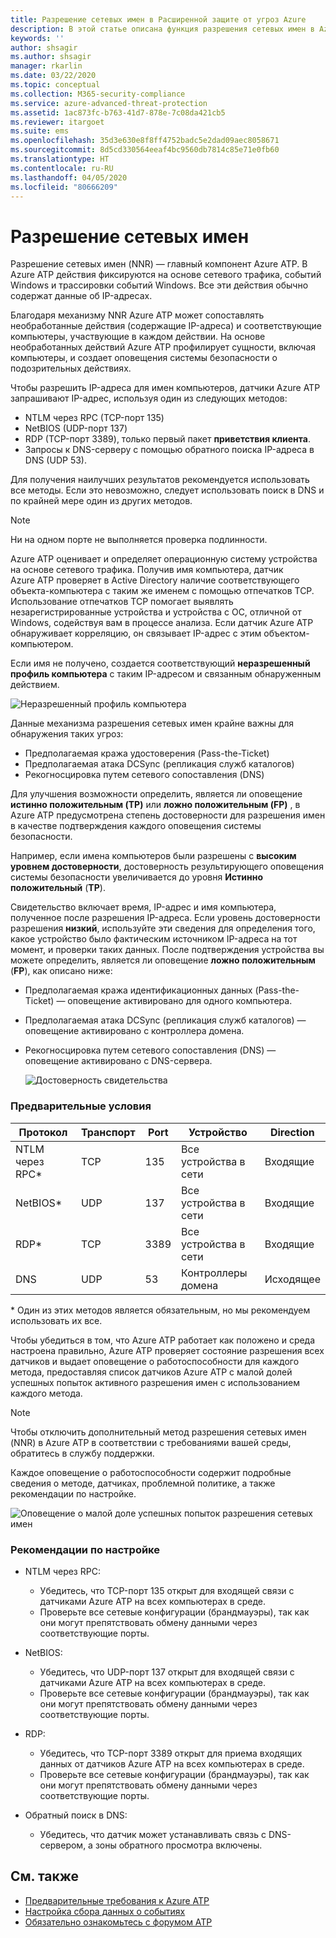 ```yaml
---
title: Разрешение сетевых имен в Расширенной защите от угроз Azure
description: В этой статье описана функция разрешения сетевых имен в Azure ATP и способы ее использования.
keywords: ''
author: shsagir
ms.author: shsagir
manager: rkarlin
ms.date: 03/22/2020
ms.topic: conceptual
ms.collection: M365-security-compliance
ms.service: azure-advanced-threat-protection
ms.assetid: 1ac873fc-b763-41d7-878e-7c08da421cb5
ms.reviewer: itargoet
ms.suite: ems
ms.openlocfilehash: 35d3e630e8f8ff4752badc5e2dad09aec8058671
ms.sourcegitcommit: 8d5cd330564eeaf4bc9560db7814c85e71e0fb60
ms.translationtype: HT
ms.contentlocale: ru-RU
ms.lasthandoff: 04/05/2020
ms.locfileid: "80666209"
---
```

# <a name="what-is-network-name-resolution"></a>Разрешение сетевых имен

Разрешение сетевых имен (NNR) — главный компонент Azure ATP. В Azure ATP действия фиксируются на основе сетевого трафика, событий Windows и трассировки событий Windows. Все эти действия обычно содержат данные об IP-адресах.

Благодаря механизму NNR Azure ATP может сопоставлять необработанные действия (содержащие IP-адреса) и соответствующие компьютеры, участвующие в каждом действии. На основе необработанных действий Azure ATP профилирует сущности, включая компьютеры, и создает оповещения системы безопасности о подозрительных действиях.

Чтобы разрешить IP-адреса для имен компьютеров, датчики Azure ATP запрашивают IP-адрес, используя один из следующих методов:

- NTLM через RPC (TCP-порт 135)
- NetBIOS (UDP-порт 137)
- RDP (TCP-порт 3389), только первый пакет **приветствия клиента**.
- Запросы к DNS-серверу с помощью обратного поиска IP-адреса в DNS (UDP 53).

Для получения наилучших результатов рекомендуется использовать все методы. Если это невозможно, следует использовать поиск в DNS и по крайней мере один из других методов.

> [!NOTE]
> Ни на одном порте не выполняется проверка подлинности.

Azure ATP оценивает и определяет операционную систему устройства на основе сетевого трафика. Получив имя компьютера, датчик Azure ATP проверяет в Active Directory наличие соответствующего объекта-компьютера с таким же именем с помощью отпечатков TCP. Использование отпечатков TCP помогает выявлять незарегистрированные устройства и устройства с ОС, отличной от Windows, содействуя вам в процессе анализа.
Если датчик Azure ATP обнаруживает корреляцию, он связывает IP-адрес с этим объектом-компьютером.

Если имя не получено, создается соответствующий **неразрешенный профиль компьютера** с таким IP-адресом и связанным обнаруженным действием.

![Неразрешенный профиль компьютера](media/unresolved-computer-profile.png)

Данные механизма разрешения сетевых имен крайне важны для обнаружения таких угроз:

- Предполагаемая кража удостоверения (Pass-the-Ticket)
- Предполагаемая атака DCSync (репликация служб каталогов)
- Рекогносцировка путем сетевого сопоставления (DNS)

Для улучшения возможности определить, является ли оповещение **истинно положительным (TP)** или **ложно положительным (FP)** , в Azure ATP предусмотрена степень достоверности для разрешения имен в качестве подтверждения каждого оповещения системы безопасности.

Например, если имена компьютеров были разрешены с **высоким уровнем достоверности**, достоверность результирующего оповещения системы безопасности увеличивается до уровня **Истинно положительный** (**TP**).

Свидетельство включает время, IP-адрес и имя компьютера, полученное после разрешения IP-адреса. Если уровень достоверности разрешения **низкий**, используйте эти сведения для определения того, какое устройство было фактическим источником IP-адреса на тот момент, и проверки таких данных.
После подтверждения устройства вы можете определить, является ли оповещение **ложно положительным** (**FP**), как описано ниже:

- Предполагаемая кража идентификационных данных (Pass-the-Ticket) — оповещение активировано для одного компьютера.
- Предполагаемая атака DCSync (репликация служб каталогов) — оповещение активировано с контроллера домена.
- Рекогносцировка путем сетевого сопоставления (DNS) — оповещение активировано с DNS-сервера.

    ![Достоверность свидетельства](media/nnr-high-certainty.png)

### <a name="prerequisites"></a>Предварительные условия

|Протокол|Транспорт|Port|Устройство|Direction|
|--------|--------|------|-------|------|
|NTLM через RPC*|TCP|135|Все устройства в сети|Входящие|
|NetBIOS*|UDP|137|Все устройства в сети|Входящие|
|RDP*|TCP|3389|Все устройства в сети|Входящие|
|DNS|UDP|53|Контроллеры домена|Исходящее|

\* Один из этих методов является обязательным, но мы рекомендуем использовать их все.

Чтобы убедиться в том, что Azure ATP работает как положено и среда настроена правильно, Azure ATP проверяет состояние разрешения всех датчиков и выдает оповещение о работоспособности для каждого метода, предоставляя список датчиков Azure ATP с малой долей успешных попыток активного разрешения имен с использованием каждого метода.

> [!NOTE]
> Чтобы отключить дополнительный метод разрешения сетевых имен (NNR) в Azure ATP в соответствии с требованиями вашей среды, обратитесь в службу поддержки.

Каждое оповещение о работоспособности содержит подробные сведения о методе, датчиках, проблемной политике, а также рекомендации по настройке.

![Оповещение о малой доле успешных попыток разрешения сетевых имен](media/atp-nnr-success-rate.png)

### <a name="configuration-recommendations"></a>Рекомендации по настройке

- NTLM через RPC:
  - Убедитесь, что TCP-порт 135 открыт для входящей связи с датчиками Azure ATP на всех компьютерах в среде.
  - Проверьте все сетевые конфигурации (брандмауэры), так как они могут препятствовать обмену данными через соответствующие порты.

- NetBIOS:
  - Убедитесь, что UDP-порт 137 открыт для входящей связи с датчиками Azure ATP на всех компьютерах в среде.
  - Проверьте все сетевые конфигурации (брандмауэры), так как они могут препятствовать обмену данными через соответствующие порты.
- RDP:
  - Убедитесь, что TCP-порт 3389 открыт для приема входящих данных от датчиков Azure ATP на всех компьютерах в среде.
  - Проверьте все сетевые конфигурации (брандмауэры), так как они могут препятствовать обмену данными через соответствующие порты.
- Обратный поиск в DNS:
  - Убедитесь, что датчик может устанавливать связь с DNS-сервером, а зоны обратного просмотра включены.

## <a name="see-also"></a>См. также

- [Предварительные требования к Azure ATP](atp-prerequisites.md)
- [Настройка сбора данных о событиях](configure-event-collection.md)
- [Обязательно ознакомьтесь с форумом ATP](https://aka.ms/azureatpcommunity)
